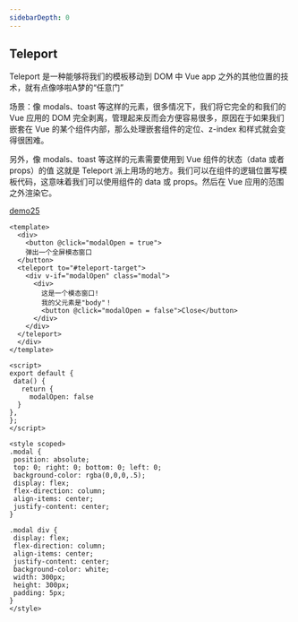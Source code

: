 ```yaml
---
sidebarDepth: 0
---
```

## Teleport 

Teleport 是一种能够将我们的模板移动到 DOM 中 Vue app 之外的其他位置的技术，就有点像哆啦A梦的“任意门”

场景：像 modals、toast 等这样的元素，很多情况下，我们将它完全的和我们的 Vue 应用的 DOM 完全剥离，管理起来反而会方便容易很多，原因在于如果我们嵌套在 Vue 的某个组件内部，那么处理嵌套组件的定位、z-index 和样式就会变得很困难。

另外，像 modals、toast 等这样的元素需要使用到 Vue 组件的状态（data 或者 props）的值
这就是 Teleport 派上用场的地方。我们可以在组件的逻辑位置写模板代码，这意味着我们可以使用组件的 data 或 props。然后在 Vue 应用的范围之外渲染它。

[demo25](###)
```vue
<template>
  <div>
    <button @click="modalOpen = true">
    弹出一个全屏模态窗口
  </button>
  <teleport to="#teleport-target">
    <div v-if="modalOpen" class="modal">
      <div>
        这是一个模态窗口!
        我的父元素是"body"！
        <button @click="modalOpen = false">Close</button>
      </div>
    </div>
  </teleport>
  </div>
</template>

<script>
export default {
 data() {
   return {
     modalOpen: false
  }
},
};
</script>

<style scoped>
.modal {
 position: absolute;
 top: 0; right: 0; bottom: 0; left: 0;
 background-color: rgba(0,0,0,.5);
 display: flex;
 flex-direction: column;
 align-items: center;
 justify-content: center;
}

.modal div {
 display: flex;
 flex-direction: column;
 align-items: center;
 justify-content: center;
 background-color: white;
 width: 300px;
 height: 300px;
 padding: 5px;
}
</style>
```